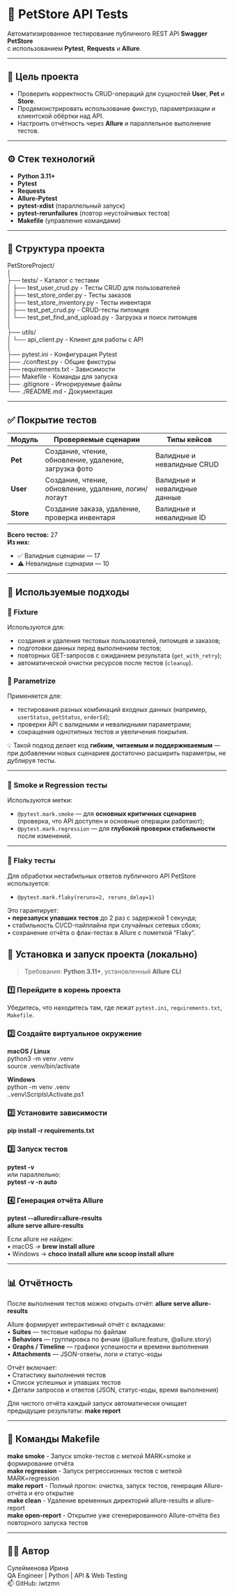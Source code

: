 <h1 class="code-line" data-line-start=0 data-line-end=1 ><a id="_PetStore_API_Tests_0"></a>🧪 PetStore API Tests</h1>
<p class="has-line-data" data-line-start="2" data-line-end="4">Автоматизированное тестирование публичного REST API <strong>Swagger PetStore</strong><br>
с использованием <strong>Pytest</strong>, <strong>Requests</strong> и <strong>Allure</strong>.</p>
<hr>
<h2 class="code-line" data-line-start=7 data-line-end=8 ><a id="___7"></a>🎯 Цель проекта</h2>
<ul>
<li class="has-line-data" data-line-start="8" data-line-end="9">Проверить корректность CRUD-операций для сущностей <strong>User</strong>, <strong>Pet</strong> и <strong>Store</strong>.</li>
<li class="has-line-data" data-line-start="9" data-line-end="10">Продемонстрировать использование фикстур, параметризации и клиентской обёртки над API.</li>
<li class="has-line-data" data-line-start="10" data-line-end="12">Настроить отчётность через <strong>Allure</strong> и параллельное выполнение тестов.</li>
</ul>
<hr>
<h2 class="code-line" data-line-start=14 data-line-end=15 ><a id="___14"></a>⚙️ Стек технологий</h2>
<ul>
<li class="has-line-data" data-line-start="15" data-line-end="16"><strong>Python 3.11+</strong></li>
<li class="has-line-data" data-line-start="16" data-line-end="17"><strong>Pytest</strong></li>
<li class="has-line-data" data-line-start="17" data-line-end="18"><strong>Requests</strong></li>
<li class="has-line-data" data-line-start="18" data-line-end="19"><strong>Allure-Pytest</strong></li>
<li class="has-line-data" data-line-start="19" data-line-end="20"><strong>pytest-xdist</strong> (параллельный запуск)</li>
<li class="has-line-data" data-line-start="20" data-line-end="21"><strong>pytest-rerunfailures</strong> (повтор неустойчивых тестов)</li>
<li class="has-line-data" data-line-start="21" data-line-end="23"><strong>Makefile</strong> (управление командами)</li>
</ul>
<hr>
<h2 class="code-line" data-line-start=25 data-line-end=26 ><a id="___25"></a>📁 Структура проекта</h2>
<p class="has-line-data" data-line-start="26" data-line-end="44">PetStoreProject/<br>
│<br>
├── tests/                          - Каталог с тестами<br>
│   ├── test_user_crud.py           - Тесты CRUD для пользователей<br>
│   ├── test_store_order.py         - Тесты заказов<br>
│   ├── test_store_inventory.py     - Тесты инвентаря<br>
│   ├── test_pet_crud.py            - CRUD-тесты питомцев<br>
│   └── test_pet_find_and_upload.py - Загрузка и поиск питомцев<br>
│<br>
├── utils/<br>
│   └── api_client.py               - Клиент для работы с API<br>
│<br>
├── pytest.ini                      - Конфигурация Pytest<br>
├── ./conftest.py                     - Общие фикстуры<br>
├── requirements.txt                - Зависимости<br>
├── Makefile                        - Команды для запуска<br>
├── .gitignore                      - Игнорируемые файлы<br>
└── ./README.md                       - Документация</p>
<hr>
<h2 class="code-line" data-line-start=47 data-line-end=48 ><a id="___47"></a>✅ Покрытие тестов</h2>
<table class="table table-striped table-bordered">
<thead>
<tr>
<th>Модуль</th>
<th>Проверяемые сценарии</th>
<th>Типы кейсов</th>
</tr>
</thead>
<tbody>
<tr>
<td><strong>Pet</strong></td>
<td>Создание, чтение, обновление, удаление, загрузка фото</td>
<td>Валидные и невалидные CRUD</td>
</tr>
<tr>
<td><strong>User</strong></td>
<td>Создание, чтение, обновление, удаление, логин/логаут</td>
<td>Валидные и невалидные данные</td>
</tr>
<tr>
<td><strong>Store</strong></td>
<td>Создание заказа, удаление, проверка инвентаря</td>
<td>Валидные и невалидные ID</td>
</tr>
</tbody>
</table>
<p class="has-line-data" data-line-start="55" data-line-end="57"><strong>Всего тестов:</strong> 27<br>
<strong>Из них:</strong></p>
<ul>
<li class="has-line-data" data-line-start="57" data-line-end="58">✅ Валидные сценарии — 17</li>
<li class="has-line-data" data-line-start="58" data-line-end="60">⚠️ Невалидные сценарии — 10</li>
</ul>
<hr>
<h2 class="code-line" data-line-start=62 data-line-end=63 ><a id="___62"></a>🧩 Используемые подходы</h2>
<h3 class="code-line" data-line-start=64 data-line-end=65 ><a id="_Fixture_64"></a>🔹 Fixture</h3>
<p class="has-line-data" data-line-start="65" data-line-end="66">Используются для:</p>
<ul>
<li class="has-line-data" data-line-start="66" data-line-end="67">создания и удаления тестовых пользователей, питомцев и заказов;</li>
<li class="has-line-data" data-line-start="67" data-line-end="68">подготовки данных перед выполнением тестов;</li>
<li class="has-line-data" data-line-start="68" data-line-end="69">повторных GET-запросов с ожиданием результата (<code>get_with_retry</code>);</li>
<li class="has-line-data" data-line-start="69" data-line-end="71">автоматической очистки ресурсов после тестов (<code>cleanup</code>).</li>
</ul>
<h3 class="code-line" data-line-start=71 data-line-end=72 ><a id="_Parametrize_71"></a>🔹 Parametrize</h3>
<p class="has-line-data" data-line-start="72" data-line-end="73">Применяется для:</p>
<ul>
<li class="has-line-data" data-line-start="73" data-line-end="74">тестирования разных комбинаций входных данных (например, <code>userStatus</code>, <code>petStatus</code>, <code>orderId</code>);</li>
<li class="has-line-data" data-line-start="74" data-line-end="75">проверки API с валидными и невалидными параметрами;</li>
<li class="has-line-data" data-line-start="75" data-line-end="77">сокращения однотипных тестов и увеличения покрытия.</li>
</ul>
<p class="has-line-data" data-line-start="77" data-line-end="78">💡 Такой подход делает код <strong>гибким, читаемым и поддерживаемым</strong> — при добавлении новых сценариев достаточно расширить параметры, не дублируя тесты.</p>
<hr>
<h3 class="code-line" data-line-start=81 data-line-end=82 ><a id="_Smoke__Regression__81"></a>🔹 Smoke и Regression тесты</h3>
<p class="has-line-data" data-line-start="82" data-line-end="83">Используются метки:</p>
<ul>
<li class="has-line-data" data-line-start="83" data-line-end="84"><code>@pytest.mark.smoke</code> — для <strong>основных критичных сценариев</strong> (проверка, что API доступен и основные операции работают);</li>
<li class="has-line-data" data-line-start="84" data-line-end="86"><code>@pytest.mark.regression</code> — для <strong>глубокой проверки стабильности</strong> после изменений.</li>
</ul>
<hr>
<h3 class="code-line" data-line-start=88 data-line-end=89 ><a id="_Flaky__88"></a>🔹 Flaky тесты</h3>
<p class="has-line-data" data-line-start="89" data-line-end="90">Для обработки нестабильных ответов публичного API PetStore используется:</p>
<ul>
<li class="has-line-data" data-line-start="90" data-line-end="92"><code>@pytest.mark.flaky(reruns=2, reruns_delay=1)</code></li>
</ul>
<p class="has-line-data" data-line-start="92" data-line-end="96">Это гарантирует:<br>
•   <strong>перезапуск упавших тестов</strong> до 2 раз с задержкой 1 секунда;<br>
•   стабильность CI/CD-пайплайна при случайных сетевых сбоях;<br>
•   сохранение отчёта о флак-тестах в Allure с пометкой “Flaky”.</p>
<h2 class="code-line" data-line-start=97 data-line-end=98 ><a id="______97"></a>🚀 Установка и запуск проекта (локально)</h2>
<blockquote>
<p class="has-line-data" data-line-start="99" data-line-end="100">Требования: <strong>Python 3.11+</strong>, установленный <strong>Allure CLI</strong></p>
</blockquote>
<h3 class="code-line" data-line-start=101 data-line-end=102 ><a id="1_____101"></a>1️⃣ Перейдите в корень проекта</h3>
<p class="has-line-data" data-line-start="102" data-line-end="103">Убедитесь, что находитесь там, где лежат <code>pytest.ini</code>, <code>requirements.txt</code>, <code>Makefile</code>.</p>
<h3 class="code-line" data-line-start=104 data-line-end=105 ><a id="2____104"></a>2️⃣ Создайте виртуальное окружение</h3>
<p class="has-line-data" data-line-start="105" data-line-end="108"><strong>macOS / Linux</strong><br>
python3 -m venv .venv<br>
source .venv/bin/activate</p>
<p class="has-line-data" data-line-start="109" data-line-end="112"><strong>Windows</strong><br>
python -m venv .venv<br>
..venv\Scripts\Activate.ps1</p>
<h3 class="code-line" data-line-start=113 data-line-end=114 ><a id="2___113"></a>2️⃣ Установите зависимости</h3>
<p class="has-line-data" data-line-start="114" data-line-end="115"><strong>pip install -r requirements.txt</strong></p>
<h3 class="code-line" data-line-start=116 data-line-end=117 ><a id="3___116"></a>3️⃣ Запуск тестов</h3>
<p class="has-line-data" data-line-start="117" data-line-end="120"><strong>pytest -v</strong><br>
или параллельно:<br>
<strong>pytest -v -n auto</strong></p>
<h3 class="code-line" data-line-start=121 data-line-end=122 ><a id="4___Allure_121"></a>4️⃣ Генерация отчёта Allure</h3>
<p class="has-line-data" data-line-start="122" data-line-end="124"><strong>pytest --alluredir=allure-results</strong><br>
<strong>allure serve allure-results</strong></p>
<p class="has-line-data" data-line-start="125" data-line-end="128">Если allure не найден:<br>
•   macOS → <strong>brew install allure</strong><br>
•   Windows → <strong>choco install allure или scoop install allure</strong></p>
<hr>
<h2 class="code-line" data-line-start=131 data-line-end=132 ><a id="__131"></a>📊 Отчётность</h2>
<p class="has-line-data" data-line-start="132" data-line-end="133">После выполнения тестов можно открыть отчёт: <strong>allure serve allure-results</strong></p>
<p class="has-line-data" data-line-start="134" data-line-end="139">Allure формирует интерактивный отчёт с вкладками:<br>
•   <strong>Suites</strong> — тестовые наборы по файлам<br>
•   <strong>Behaviors</strong> — группировка по фичам (@allure.feature, @allure.story)<br>
•   <strong>Graphs / Timeline</strong> — графики успешности и времени выполнения<br>
•   <strong>Attachments</strong> — JSON-ответы, логи и статус-коды</p>
<p class="has-line-data" data-line-start="140" data-line-end="144">Отчёт включает:<br>
•   Статистику выполнения тестов<br>
•   Список успешных и упавших тестов<br>
•   Детали запросов и ответов (JSON, статус-коды, время выполнения)</p>
<p class="has-line-data" data-line-start="145" data-line-end="146">Для чистого отчёта каждый запуск автоматически очищает предыдущие результаты: <strong>make report</strong></p>
<hr>
<h2 class="code-line" data-line-start=149 data-line-end=150 ><a id="__Makefile_149"></a>🧠 Команды Makefile</h2>
<p class="has-line-data" data-line-start="150" data-line-end="155"><strong>make smoke</strong>       - Запуск smoke-тестов с меткой MARK=smoke и формирование отчёта<br>
<strong>make regression</strong>  - Запуск регрессионных тестов с меткой MARK=regression<br>
<strong>make report</strong>      - Полный прогон: очистка, запуск тестов, генерация Allure-отчёта и его открытие<br>
<strong>make clean</strong>       - Удаление временных директорий allure-results и allure-report<br>
<strong>make open-report</strong> - Открытие уже сгенерированного Allure-отчёта без повторного запуска тестов</p>
<hr>
<h2 class="code-line" data-line-start=158 data-line-end=159 ><a id="__158"></a>👩‍💻 Автор</h2>
<p class="has-line-data" data-line-start="159" data-line-end="162">Сулейменова Ирина<br>
QA Engineer | Python | API &amp; Web Testing<br>
📫 GitHub: iwtzmn</p>
